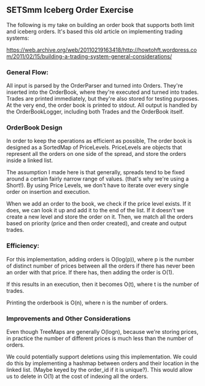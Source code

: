 ## SETSmm Iceberg Order Exercise

The following is my take on building an order book that supports both limit and iceberg orders. It's based this old
article on implementing trading systems:

https://web.archive.org/web/20110219163418/http://howtohft.wordpress.com/2011/02/15/building-a-trading-system-general-considerations/

### General Flow:

All input is parsed by the OrderParser and turned into Orders. They're inserted into the OrderBook, where they're
executed and turned into trades. Trades are printed immediately, but they're also stored for testing purposes. At the
very end, the order book is printed to stdout. All output is handled by the OrderBookLogger, including both Trades and 
the OrderBook itself.

### OrderBook Design

In order to keep the operations as efficient as possible, The order book is designed as a SortedMap of PriceLevels. PriceLevels
are objects that represent all the orders on one side of the spread, and store the orders inside a linked list.

The assumption I made here is that generally, spreads tend to be fixed around a certain fairly narrow range of values.
(that's why we're using a Short!). By using Price Levels, we don't have to iterate over every single order on insertion
and execution.

When we add an order to the book, we check if the price level exists. If it does, we can look it up and add it to the
end of the list. If it doesn't we create a new level and store the order on it. Then, we match all the orders based
on priority (price and then order created), and create and output trades.

### Efficiency:

For this implementation, adding orders is O(log(p)), where p is the number of distinct number of prices between all the 
orders if there has never been an order with that price. If there has, then adding the order is O(1). 

If this results in an execution, then it becomes O(t), where t is the number of trades. 

Printing the orderbook is O(n), where n is the number of orders. 

### Improvements and Other Considerations

Even though TreeMaps are generally O(logn), because we're storing prices, in practice the number of different prices
is much less than the number of orders. 

We could potentially support  deletions using this implementation. We could do this by implementing a hashmap between orders and their
location in the linked list. (Maybe keyed by the order_id if it is unique?). This would allow us to delete in O(1) at the cost
of indexing all the orders.

